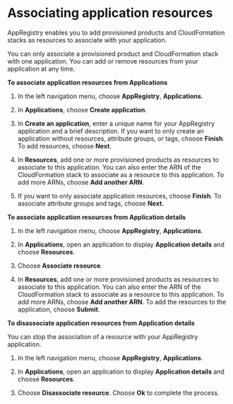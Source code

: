 # Associating application resources<a name="associate-resource"></a>

AppRegistry enables you to add provisioned products and CloudFormation stacks as resources to associate with your application\.

You can only associate a provisioned product and CloudFormation stack with one application\. You can add or remove resources from your application at any time\.

**To associate application resources from Applications**

1. In the left navigation menu, choose **AppRegistry**, **Applications**\.

1. In **Applications**, choose **Create application**\.

1. In **Create an application**, enter a unique name for your AppRegistry application and a brief description\. If you want to only create an application without resources, attribute groups, or tags, choose **Finish**\. To add resources, choose **Next**\.

1. In **Resources**, add one or more provisioned products as resources to associate to this application\. You can also enter the ARN of the CloudFormation stack to associate as a resource to this application\. To add more ARNs, choose **Add another ARN**\.

1. If you want to only associate application resources, choose **Finish**\. To associate attribute groups and tags, choose **Next\.**

**To associate application resources from Application details**

1. In the left navigation menu, choose **AppRegistry**, **Applications**\.

1. In **Applications**, open an application to display **Application details** and choose **Resources**\.

1. Choose **Associate resource**\. 

1. In **Resources**, add one or more provisioned products as resources to associate to this application\. You can also enter the ARN of the CloudFormation stack to associate as a resource to this application\. To add more ARNs, choose **Add another ARN**\. To add the resources to the application, choose **Submit**\.

**To disassociate application resources from Application details**

You can stop the association of a resource with your AppRegistry application\.

1. In the left navigation menu, choose **AppRegistry**, **Applications**\.

1. In **Applications**, open an application to display **Application details** and choose **Resources**\.

1. Choose **Disassociate resource**\. Choose **Ok** to complete the process\.